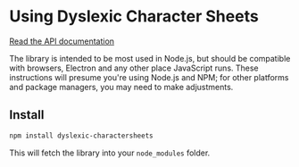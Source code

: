 # Using Dyslexic Character Sheets

[Read the API documentation](../api/)

The library is intended to be most used in Node.js, but should be compatible with browsers, Electron and any other place JavaScript runs. These instructions will presume you're using Node.js and NPM; for other platforms and package managers, you may need to make adjustments.

## Install

```sh
npm install dyslexic-charactersheets
```

This will fetch the library into your `node_modules` folder.

